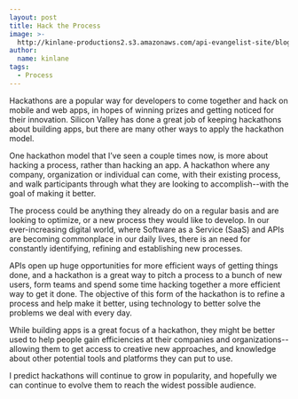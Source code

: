 ```yaml
---
layout: post
title: Hack the Process
image: >-
  http://kinlane-productions2.s3.amazonaws.com/api-evangelist-site/blog/gears-grey.jpeg
author:
  name: kinlane
tags:
  - Process
---
```

Hackathons are a popular way for developers to come together and hack on mobile and web apps, in hopes of winning prizes and getting noticed for their innovation. Silicon Valley has done a great job of keeping hackathons about building apps, but there are many other ways to apply the hackathon model.

One hackathon model that I’ve seen a couple times now, is more about hacking a process, rather than hacking an app. A hackathon where any company, organization or individual can come, with their existing process, and walk participants through what they are looking to accomplish--with the goal of making it better.

The process could be anything they already do on a regular basis and are looking to optimize, or a new process they would like to develop. In our ever-increasing digital world, where Software as a Service (SaaS) and APIs are becoming commonplace in our daily lives, there is an need for constantly identifying, refining and establishing new processes.

APIs open up huge opportunities for more efficient ways of getting things done, and a hackathon is a great way to pitch a process to a bunch of new users, form teams and spend some time hacking together a more efficient way to get it done. The objective of this form of the hackathon is to refine a process and help make it better, using technology to better solve the problems we deal with every day.

While building apps is a great focus of a hackathon, they might be better used to help people gain efficiencies at their companies and organizations--allowing them to get access to creative new approaches, and knowledge about other potential tools and platforms they can put to use.  

I predict hackathons will continue to grow in popularity, and hopefully we can continue to evolve them to reach the widest possible audience.